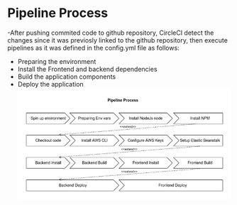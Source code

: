 # Pipeline Process
-After pushing commited code to github repository, CircleCI detect the changes since it was previosly linked to the github repository, then execute pipelines as it was defined in the config.yml file as follows:
- Preparing the environment
- Install the Frontend and backend dependencies
- Build the application components
- Deploy the application
![RDS screenshot](../documentation/diagrams/Pipeline_diagram.jpg)